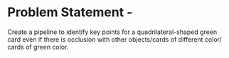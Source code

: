 # Problem Statement -

Create a pipeline to identify key points for a quadrilateral-shaped green card even if there is occlusion with other objects/cards of different color/ cards of green color.

